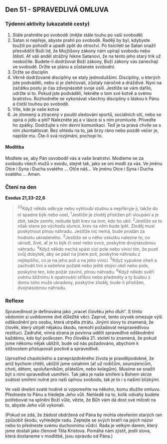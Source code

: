 ## Den 51 - SPRAVEDLIVÁ OMLUVA

### Týdenní aktivity (ukazatelé cesty)

1. Stále prahněte po svobodě (mějte stále touhu po vaší svobodě)
1. Satan si nepřeje, abyste prahli po svobodě. Raději by byl, kdybyste toužili po pohodlí a upadli zpět do otroctví. Po tisíciletí se Satan snažil přesvědčit Boží lid, že Mojžíšovy zákony nám upírají svobodu nebo štěstí. Ať váš anděl strážný řekne Satanovi, že na tento jeho starý trik už neskočíte. Budete-li dodržovat Boží zákony, Boží zákony vás zanechají ve svobodě. Držte se plánu a zůstanete svobodní.
1. Držte se disciplín
1. Věrně dodržované disciplíny se staly jednoduššími. Disciplíny, u kterých jste podváděli, nebo si je zlehčovali, zůstaly náročné a dráždivé. Nyní na začátku postu je čas zdvojnásobit svoje úsilí. Jestliže se vám dařilo, udržte si to. Pokud jste podváděli, řekněte o tom své kotvě a svému bratrstvu. Rozhodněte se vykonávat všechny disciplíny s láskou k Pánu a čistší touhou po svobodě.
1. Víte, kde je vaše kotva
1. Je zlomený a ztracený v poušti sledování sportů, sociálních sítí, nebo se opírá o jídlo a pití? Nalezněte jej a v lásce si s ním promluvte. Přiveďte ho zpátky. Dodržujte s ním denní komunikaci. Teď je ta pravá chvíle se s ním zkontaktovat. Bez ohledu na to, jak brzy ráno nebo pozdě večer je, napište mu. Čte-li svá rozjímání, pochopí to.

#### Modlitba

Modlete se, aby Pán osvobodil vás a vaše bratrství.
Modleme se za svobodu všech mužů v exodu, stejně tak, jako se oni modlí za vás.
Ve jménu Otce i Syna i Ducha svatého … Otče náš… Ve jménu Otce i Syna i Ducha svatého … Amen.

### Čtení na den

**Exodus 21,33-22,6**

> <sup>33</sup>Když někdo odkryje nebo vyhloubí studnu a nepřikryje ji, takže do ní spadne býk nebo osel,
> <sup>1</sup>Jestliže je zloděj přistižen při vloupání a je zbit, takže zemře, nebude lpět krev na tom, kdo ho ubil.
> <sup>2</sup>Jestliže se to však stane po východu slunce, krev na něm bude lpět. Zloděj musí poskytnout plnou náhradu. Jestliže nic nemá, bude prodán za hodnotu ukradeného.
> <sup>3</sup>Jestliže se u něho vskutku nalezne to, co ukradl, živé, ať je to býk či osel nebo ovce, poskytne dvojnásobnou náhradu.
> <sup>4</sup>Když někdo nechá spást cizí pole nebo vinici tím, že pustí svůj dobytek, aby se pásl na jiném poli, poskytne náhradu z nejlepšího, co je na jeho poli a na jeho vinici.
> <sup>5</sup>Když vypukne oheň a zachvátí trní a sežehne požaté nebo ještě stojící obilí nebo pole, poskytne ten, kdo požár zavinil, plnou náhradu.
> <sup>6</sup>Když někdo svěří svému bližnímu k opatrování stříbro nebo předměty a ty budou z domu toho muže ukradeny, poskytne zloděj, bude-li přistižen, dvojnásobnou náhradu.

### Reflexe

Spravedlnost je definována jako „vracet člověku jeho dluh“. S tímto vědomím si uvědomme dvě důležité věci: Zaprvé,
tento úryvek omezuje výši odškodnění pro osobu, která utrpěla ztrátu. Jinými slovy to znamená, že člověk, který utrpěl
nějakou škodu, nemohl požadovat nespravedlivou restituci. Zadruhé, vinná strana je povinna udělit spravedlivé
odškodnění každému, kdo byl poškozen. Pro člověka 21. století to znamená, že pokud jsme někomu nějak ublížili,
bude od nás požadováno, abychom k stížnostem přistupovali poctivě a spravedlivě.

Uprostřed chaotického a zaneprázdněného života je pravděpodobné, že aniž bychom chtěli, ublížili jsme ostatním (ať
už rodičům, sourozencům, choti, dětem, spolufarníkům, přátelům, nebo kolegům). Musíme se snažit být s nimi
spravedlivě usmířeni. Tak jako je naše smíření s Bohem skrze svátost smíření nutné pro naši úplnou svobodu, tak je to i
s našimi blízkými.

Ve vaší dnešní svaté hodině si vzpomeňte na někoho, komu dlužíte omluvu. Předneste to Pánu a hledejte Jeho vůli.
Nehledě na to, kolik odvahy budete potřebovat na splnění Boží vůle, vězte, že Bůh vám dá dost své milosti na to,
abyste Jeho vůli vykonali.

(Pokud se zdá, že žádost obdržená od Pána by mohla otevřením starých ran způsobit škodu, vyhledejte radu. Zeptejte
se svých bratří na jejich názor nebo to předneste svému duchovnímu vůdci. Rada je velkým darem, který jsme dostali
jako členové Těla Kristova. Pomáhá nám zjistit, jestli slova, která dostaneme v modlitbě, jsou opravdu od Pána.)
